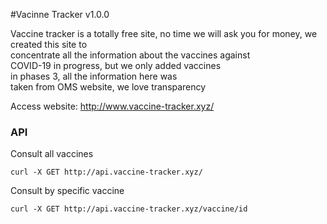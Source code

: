 #Vacinne Tracker v1.0.0

Vaccine tracker is a totally free site, no time we will ask you for money, we created this site to<br>
            concentrate all the information about the vaccines against<br> COVID-19 in progress, but we only added vaccines<br>
            in phases 3, all the information here was <br>taken from OMS website, we love transparency

Access website: http://www.vaccine-tracker.xyz/

### API
Consult all vaccines
```shell script
curl -X GET http://api.vaccine-tracker.xyz/
```

Consult by specific vaccine
```shell script
curl -X GET http://api.vaccine-tracker.xyz/vaccine/id
```

